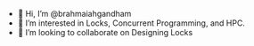 - 👋 Hi, I’m @brahmaiahgandham
- 👀 I’m interested in Locks, Concurrent Programming, and HPC.
- 💞️ I’m looking to collaborate on Designing Locks

<!---
brahmaiahgandham/brahmaiahgandham is a ✨ special ✨ repository because its `README.md` (this file) appears on your GitHub profile.
You can click the Preview link to take a look at your changes.
--->
